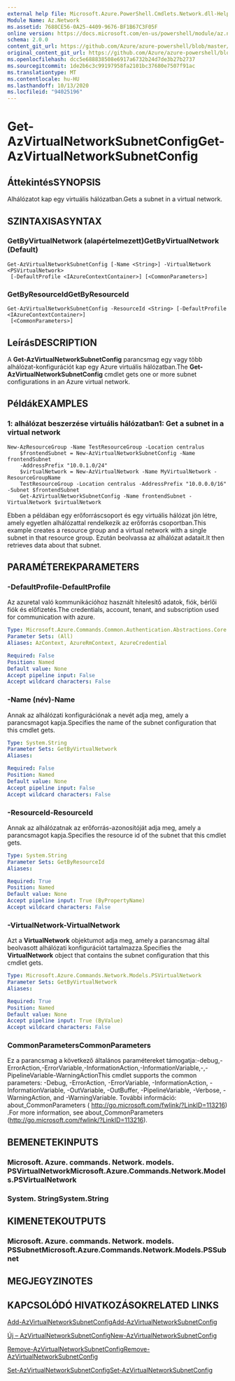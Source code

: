 ```yaml
---
external help file: Microsoft.Azure.PowerShell.Cmdlets.Network.dll-Help.xml
Module Name: Az.Network
ms.assetid: 7688CE56-0A25-4409-9676-BF1B67C3F05F
online version: https://docs.microsoft.com/en-us/powershell/module/az.network/get-azvirtualnetworksubnetconfig
schema: 2.0.0
content_git_url: https://github.com/Azure/azure-powershell/blob/master/src/Network/Network/help/Get-AzVirtualNetworkSubnetConfig.md
original_content_git_url: https://github.com/Azure/azure-powershell/blob/master/src/Network/Network/help/Get-AzVirtualNetworkSubnetConfig.md
ms.openlocfilehash: dcc5e688838508e6917a6732b24d7de3b27b2737
ms.sourcegitcommit: 1de2b6c3c99197958fa2101bc37680e7507f91ac
ms.translationtype: MT
ms.contentlocale: hu-HU
ms.lasthandoff: 10/13/2020
ms.locfileid: "94025196"
---
```

# <span data-ttu-id="f057d-101">Get-AzVirtualNetworkSubnetConfig</span><span class="sxs-lookup"><span data-stu-id="f057d-101">Get-AzVirtualNetworkSubnetConfig</span></span>

## <span data-ttu-id="f057d-102">Áttekintés</span><span class="sxs-lookup"><span data-stu-id="f057d-102">SYNOPSIS</span></span>
<span data-ttu-id="f057d-103">Alhálózatot kap egy virtuális hálózatban.</span><span class="sxs-lookup"><span data-stu-id="f057d-103">Gets a subnet in a virtual network.</span></span>

## <span data-ttu-id="f057d-104">SZINTAXISA</span><span class="sxs-lookup"><span data-stu-id="f057d-104">SYNTAX</span></span>

### <span data-ttu-id="f057d-105">GetByVirtualNetwork (alapértelmezett)</span><span class="sxs-lookup"><span data-stu-id="f057d-105">GetByVirtualNetwork (Default)</span></span>
```
Get-AzVirtualNetworkSubnetConfig [-Name <String>] -VirtualNetwork <PSVirtualNetwork>
 [-DefaultProfile <IAzureContextContainer>] [<CommonParameters>]
```

### <span data-ttu-id="f057d-106">GetByResourceId</span><span class="sxs-lookup"><span data-stu-id="f057d-106">GetByResourceId</span></span>
```
Get-AzVirtualNetworkSubnetConfig -ResourceId <String> [-DefaultProfile <IAzureContextContainer>]
 [<CommonParameters>]
```

## <span data-ttu-id="f057d-107">Leírás</span><span class="sxs-lookup"><span data-stu-id="f057d-107">DESCRIPTION</span></span>
<span data-ttu-id="f057d-108">A **Get-AzVirtualNetworkSubnetConfig** parancsmag egy vagy több alhálózat-konfigurációt kap egy Azure virtuális hálózatban.</span><span class="sxs-lookup"><span data-stu-id="f057d-108">The **Get-AzVirtualNetworkSubnetConfig** cmdlet gets one or more subnet configurations in an Azure virtual network.</span></span>

## <span data-ttu-id="f057d-109">Példák</span><span class="sxs-lookup"><span data-stu-id="f057d-109">EXAMPLES</span></span>

### <span data-ttu-id="f057d-110">1: alhálózat beszerzése virtuális hálózatban</span><span class="sxs-lookup"><span data-stu-id="f057d-110">1: Get a subnet in a virtual network</span></span>
```
New-AzResourceGroup -Name TestResourceGroup -Location centralus
    $frontendSubnet = New-AzVirtualNetworkSubnetConfig -Name frontendSubnet 
    -AddressPrefix "10.0.1.0/24"
    $virtualNetwork = New-AzVirtualNetwork -Name MyVirtualNetwork -ResourceGroupName 
    TestResourceGroup -Location centralus -AddressPrefix "10.0.0.0/16" -Subnet $frontendSubnet
    Get-AzVirtualNetworkSubnetConfig -Name frontendSubnet -VirtualNetwork $virtualNetwork
```

<span data-ttu-id="f057d-111">Ebben a példában egy erőforráscsoport és egy virtuális hálózat jön létre, amely egyetlen alhálózattal rendelkezik az erőforrás csoportban.</span><span class="sxs-lookup"><span data-stu-id="f057d-111">This example creates a resource group and a virtual network with a single subnet in that resource group.</span></span> <span data-ttu-id="f057d-112">Ezután beolvassa az alhálózat adatait.</span><span class="sxs-lookup"><span data-stu-id="f057d-112">It then retrieves data about that subnet.</span></span>

## <span data-ttu-id="f057d-113">PARAMÉTEREK</span><span class="sxs-lookup"><span data-stu-id="f057d-113">PARAMETERS</span></span>

### <span data-ttu-id="f057d-114">-DefaultProfile</span><span class="sxs-lookup"><span data-stu-id="f057d-114">-DefaultProfile</span></span>
<span data-ttu-id="f057d-115">Az azuretal való kommunikációhoz használt hitelesítő adatok, fiók, bérlői fiók és előfizetés.</span><span class="sxs-lookup"><span data-stu-id="f057d-115">The credentials, account, tenant, and subscription used for communication with azure.</span></span>

```yaml
Type: Microsoft.Azure.Commands.Common.Authentication.Abstractions.Core.IAzureContextContainer
Parameter Sets: (All)
Aliases: AzContext, AzureRmContext, AzureCredential

Required: False
Position: Named
Default value: None
Accept pipeline input: False
Accept wildcard characters: False
```

### <span data-ttu-id="f057d-116">-Name (név)</span><span class="sxs-lookup"><span data-stu-id="f057d-116">-Name</span></span>
<span data-ttu-id="f057d-117">Annak az alhálózati konfigurációnak a nevét adja meg, amely a parancsmagot kapja.</span><span class="sxs-lookup"><span data-stu-id="f057d-117">Specifies the name of the subnet configuration that this cmdlet gets.</span></span>

```yaml
Type: System.String
Parameter Sets: GetByVirtualNetwork
Aliases:

Required: False
Position: Named
Default value: None
Accept pipeline input: False
Accept wildcard characters: False
```

### <span data-ttu-id="f057d-118">-ResourceId</span><span class="sxs-lookup"><span data-stu-id="f057d-118">-ResourceId</span></span>
<span data-ttu-id="f057d-119">Annak az alhálózatnak az erőforrás-azonosítóját adja meg, amely a parancsmagot kapja.</span><span class="sxs-lookup"><span data-stu-id="f057d-119">Specifies the resource id of the subnet that this cmdlet gets.</span></span>

```yaml
Type: System.String
Parameter Sets: GetByResourceId
Aliases:

Required: True
Position: Named
Default value: None
Accept pipeline input: True (ByPropertyName)
Accept wildcard characters: False
```

### <span data-ttu-id="f057d-120">-VirtualNetwork</span><span class="sxs-lookup"><span data-stu-id="f057d-120">-VirtualNetwork</span></span>
<span data-ttu-id="f057d-121">Azt a **VirtualNetwork** objektumot adja meg, amely a parancsmag által beolvasott alhálózati konfigurációt tartalmazza.</span><span class="sxs-lookup"><span data-stu-id="f057d-121">Specifies the **VirtualNetwork** object that contains the subnet configuration that this cmdlet gets.</span></span>

```yaml
Type: Microsoft.Azure.Commands.Network.Models.PSVirtualNetwork
Parameter Sets: GetByVirtualNetwork
Aliases:

Required: True
Position: Named
Default value: None
Accept pipeline input: True (ByValue)
Accept wildcard characters: False
```

### <span data-ttu-id="f057d-122">CommonParameters</span><span class="sxs-lookup"><span data-stu-id="f057d-122">CommonParameters</span></span>
<span data-ttu-id="f057d-123">Ez a parancsmag a következő általános paramétereket támogatja:-debug,-ErrorAction,-ErrorVariable,-InformationAction,-InformationVariable,-,-PipelineVariable-WarningAction</span><span class="sxs-lookup"><span data-stu-id="f057d-123">This cmdlet supports the common parameters: -Debug, -ErrorAction, -ErrorVariable, -InformationAction, -InformationVariable, -OutVariable, -OutBuffer, -PipelineVariable, -Verbose, -WarningAction, and -WarningVariable.</span></span> <span data-ttu-id="f057d-124">További információ: about_CommonParameters ( http://go.microsoft.com/fwlink/?LinkID=113216) .</span><span class="sxs-lookup"><span data-stu-id="f057d-124">For more information, see about_CommonParameters (http://go.microsoft.com/fwlink/?LinkID=113216).</span></span>

## <span data-ttu-id="f057d-125">BEMENETEK</span><span class="sxs-lookup"><span data-stu-id="f057d-125">INPUTS</span></span>

### <span data-ttu-id="f057d-126">Microsoft. Azure. commands. Network. models. PSVirtualNetwork</span><span class="sxs-lookup"><span data-stu-id="f057d-126">Microsoft.Azure.Commands.Network.Models.PSVirtualNetwork</span></span>

### <span data-ttu-id="f057d-127">System. String</span><span class="sxs-lookup"><span data-stu-id="f057d-127">System.String</span></span>

## <span data-ttu-id="f057d-128">KIMENETEK</span><span class="sxs-lookup"><span data-stu-id="f057d-128">OUTPUTS</span></span>

### <span data-ttu-id="f057d-129">Microsoft. Azure. commands. Network. models. PSSubnet</span><span class="sxs-lookup"><span data-stu-id="f057d-129">Microsoft.Azure.Commands.Network.Models.PSSubnet</span></span>

## <span data-ttu-id="f057d-130">MEGJEGYZI</span><span class="sxs-lookup"><span data-stu-id="f057d-130">NOTES</span></span>

## <span data-ttu-id="f057d-131">KAPCSOLÓDÓ HIVATKOZÁSOK</span><span class="sxs-lookup"><span data-stu-id="f057d-131">RELATED LINKS</span></span>

[<span data-ttu-id="f057d-132">Add-AzVirtualNetworkSubnetConfig</span><span class="sxs-lookup"><span data-stu-id="f057d-132">Add-AzVirtualNetworkSubnetConfig</span></span>](./Add-AzVirtualNetworkSubnetConfig.md)

[<span data-ttu-id="f057d-133">Új – AzVirtualNetworkSubnetConfig</span><span class="sxs-lookup"><span data-stu-id="f057d-133">New-AzVirtualNetworkSubnetConfig</span></span>](./New-AzVirtualNetworkSubnetConfig.md)

[<span data-ttu-id="f057d-134">Remove-AzVirtualNetworkSubnetConfig</span><span class="sxs-lookup"><span data-stu-id="f057d-134">Remove-AzVirtualNetworkSubnetConfig</span></span>](./Remove-AzVirtualNetworkSubnetConfig.md)

[<span data-ttu-id="f057d-135">Set-AzVirtualNetworkSubnetConfig</span><span class="sxs-lookup"><span data-stu-id="f057d-135">Set-AzVirtualNetworkSubnetConfig</span></span>](./Set-AzVirtualNetworkSubnetConfig.md)
